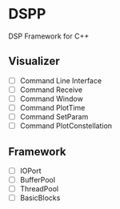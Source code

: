 # DSPP

DSP Framework for C++

## Visualizer

- [ ] Command Line Interface
- [ ] Command Receive
- [ ] Command Window
- [ ] Command PlotTime
- [ ] Command SetParam
- [ ] Command PlotConstellation

## Framework

- [ ] IOPort
- [ ] BufferPool
- [ ] ThreadPool
- [ ] BasicBlocks
